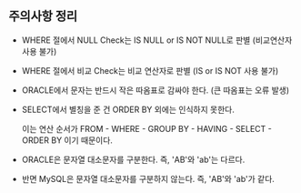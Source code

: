 ## 주의사항 정리

- WHERE 절에서 NULL Check는 IS NULL or IS NOT NULL로 판별 (비교연산자 사용 불가)

- WHERE 절에서 비교 Check는 비교 연산자로 판별 (IS or IS NOT 사용 불가)

- ORACLE에서 문자는 반드시 작은 따옴표로 감싸야 한다. (큰 따옴표는 오류 발생)

- SELECT에서 별칭을 준 건 ORDER BY 외에는 인식하지 못한다. 

    이는 연산 순서가 FROM - WHERE - GROUP BY - HAVING - SELECT - ORDER BY 이기 때문이다.

- ORACLE은 문자열 대소문자를 구분한다. 즉, 'AB'와 'ab'는 다르다.

- 반면 MySQL은 문자열 대소문자를 구분하지 않는다. 즉, 'AB'와 'ab'가 같다.
